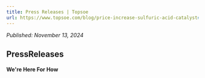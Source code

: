 ```yaml
---
title: Press Releases | Topsoe
url: https://www.topsoe.com/blog/price-increase-sulfuric-acid-catalyst#main-content
---
```


*Published: November 13, 2024*

## PressReleases

#### We're Here For How